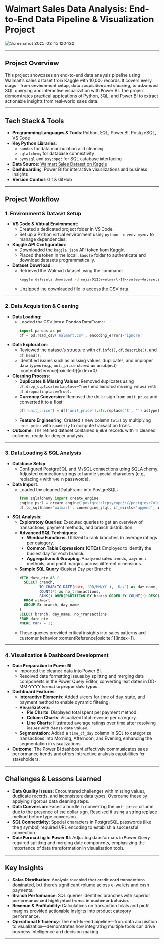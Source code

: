# Walmart Sales Data Analysis: End-to-End Data Pipeline & Visualization Project



![Screenshot 2025-02-15 120422](https://github.com/user-attachments/assets/63c8c5c3-0f3c-486c-93ad-b30040d1dcb8)




---

## Project Overview

This project showcases an end-to-end data analysis pipeline using Walmart’s sales dataset from Kaggle with 10,000 records. It covers every stage—from environment setup, data acquisition and cleaning, to advanced SQL querying and interactive visualization with Power BI. The project demonstrates practical applications of Python, SQL, and Power BI to extract actionable insights from real-world sales data.

---

## Tech Stack & Tools

- **Programming Languages & Tools**: Python, SQL, Power BI, PostgreSQL, VS Code
- **Key Python Libraries**: 
  - `pandas` for data manipulation and cleaning
  - `sqlalchemy` for database connectivity
  - `pymysql` and `psycopg2` for SQL database interfacing
- **Data Source**: [Walmart Sales Dataset on Kaggle](https://www.kaggle.com/datasets/najir0123/walmart-10k-sales-datasets)  
- **Dashboarding**: Power BI for interactive visualizations and business insights  
- **Version Control**: Git & GitHub

---

## Project Workflow

### 1. Environment & Dataset Setup

- **VS Code & Virtual Environment**: 
  - Created a dedicated project folder in VS Code.
  - Set up a Python virtual environment using `python -m venv myenv` to manage dependencies.
- **Kaggle API Configuration**: 
  - Downloaded the `kaggle.json` API token from Kaggle.
  - Placed the token in the local `.kaggle` folder to authenticate and download datasets programmatically.
- **Dataset Download**: 
  - Retrieved the Walmart dataset using the command:
    ```bash
    kaggle datasets download -d najir0123/walmart-10k-sales-datasets
    ```
  - Unzipped the downloaded file to access the CSV data.

---

### 2. Data Acquisition & Cleaning

- **Data Loading**:
  - Loaded the CSV into a Pandas DataFrame:
    ```python
    import pandas as pd
    df = pd.read_csv('Walmart.csv', encoding_errors='ignore')
    ```
- **Data Exploration**:
  - Reviewed the dataset’s structure with `df.info()`, `df.describe()`, and `df.head()`.
  - Identified issues such as missing values, duplicates, and improper data types (e.g., `unit_price` stored as an object) :contentReference[oaicite:0]{index=0}.
- **Cleaning Process**:
  - **Duplicates & Missing Values**: Removed duplicates using `df.drop_duplicates(inplace=True)` and handled missing values with `df.dropna(inplace=True)`.
  - **Currency Conversion**: Removed the dollar sign from `unit_price` and converted it to a float:
    ```python
    df['unit_price'] = df['unit_price'].str.replace('$', '').astype(float)
    ```
  - **Feature Engineering**: Created a new column `total` by multiplying `unit_price` with `quantity` to compute transaction totals.
- **Outcome**: The refined dataset contained 9,969 records with 11 cleaned columns, ready for deeper analysis.

---

### 3. Data Loading & SQL Analysis

- **Database Setup**:
  - Configured PostgreSQL and MySQL connections using SQLAlchemy. Adjusted connection strings to handle special characters (e.g., replacing `@` with `%40` in passwords).
- **Data Import**:
  - Loaded the cleaned DataFrame into PostgreSQL:
    ```python
    from sqlalchemy import create_engine
    engine_psql = create_engine("postgresql+psycopg2://postgres:Columdos1234%40@localhost:5432/walmart_db")
    df.to_sql(name='walmart', con=engine_psql, if_exists='append', index=False)
    ```
- **SQL Analysis**:
  - **Exploratory Queries**: Executed queries to get an overview of transactions, payment methods, and branch distribution.
  - **Advanced SQL Techniques**:
    - **Window Functions**: Utilized to rank branches by average ratings per category.
    - **Common Table Expressions (CTEs)**: Employed to identify the busiest day for each branch.
    - **Aggregations & Grouping**: Analyzed sales trends, payment methods, and profit margins across different dimensions.
  - **Sample SQL Query** (Busiest Day per Branch):
    ```sql
    WITH date_cte AS (
      SELECT branch, 
             TO_CHAR(TO_DATE(date, 'DD/MM/YY'), 'Day') as day_name,
             COUNT(*) as no_transactions,
             RANK() OVER(PARTITION BY branch ORDER BY COUNT(*) DESC) as rank
      FROM walmart
      GROUP BY branch, day_name
    )
    SELECT branch, day_name, no_transactions
    FROM date_cte
    WHERE rank = 1;
    ```
  - These queries provided critical insights into sales patterns and customer behavior :contentReference[oaicite:1]{index=1}.

---

### 4. Visualization & Dashboard Development

- **Data Preparation in Power BI**:
  - Imported the cleaned data into Power BI.
  - Resolved date formatting issues by splitting and merging date components in the Power Query Editor, converting text dates in DD-MM-YYYY format to proper date types.
- **Dashboard Features**:
  - **Interactive Elements**: Added slicers for time of day, state, and payment method to enable dynamic filtering.
  - **Visualizations**:
    - **Pie Charts**: Displayed total spent per payment method.
    - **Column Charts**: Visualized total revenue per category.
    - **Line Charts**: Illustrated average ratings over time after resolving issues with dense date values.
  - **Segmentation**: Added a `time_of_day` column in SQL to categorize transactions into Morning, Afternoon, and Evening, enhancing the segmentation in visualizations.
- **Outcome**: The Power BI dashboard effectively communicates sales performance trends and offers interactive analysis capabilities for stakeholders.

---

## Challenges & Lessons Learned

- **Data Quality Issues**: Encountered challenges with missing values, duplicate records, and inconsistent data types. Overcame these by applying rigorous data cleaning steps.
- **Data Conversion**: Faced a hurdle in converting the `unit_price` column due to the presence of the dollar sign. Resolved it using a string replace method before type conversion.
- **SQL Connectivity**: Special characters in PostgreSQL passwords (like the `@` symbol) required URL encoding to establish a successful connection.
- **Date Formatting in Power BI**: Adjusting date formats in Power Query required splitting and merging date components, emphasizing the importance of data transformation in visualization tools.

---

## Key Insights

- **Sales Distribution**: Analysis revealed that credit card transactions dominated, but there’s significant volume across e-wallets and cash payments.
- **Branch Performance**: SQL queries identified branches with superior performance and highlighted trends in customer behavior.
- **Revenue & Profitability**: Calculations on transaction totals and profit margins provided actionable insights into product category performance.
- **Operational Efficiency**: The end-to-end pipeline—from data acquisition to visualization—demonstrates how integrating multiple tools can drive business intelligence and decision-making.

---

